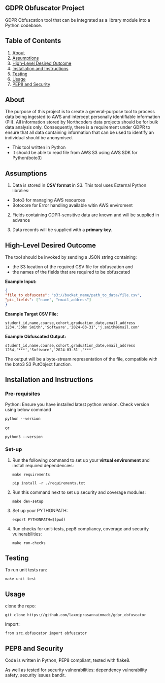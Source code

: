## GDPR Obfuscator Project
GDPR Obfuscation tool that can be integrated as a library module into a Python codebase.

## Table of Contents
1. [About](#about)
2. [Assumptions](#assumptions)
3. [High-Level Desired Outcome](#high-level-desired-outcome)
4. [Installation and Instructions](#installation-and-instructions)
5. [Testing](#testing)
6. [Usage](#usage)
7. [PEP8 and Security](#pep8-and-security)
 

## About
The purpose of this project is to create a general-purpose tool to process data being ingested to AWS and intercept personally identifiable information (PII). All information stored by Northcoders data projects should be for bulk data analysis only. Consequently, there is a requirement under GDPR to ensure that all data containing information that can be used to identify an individual should be anonymised.

- This tool written in Python
- It should be able to read file from AWS S3 using AWS SDK for Python(boto3)

## Assumptions 
1. Data is stored in **CSV format** in S3. This tool uses External Python libralies:
- Boto3 for managing AWS resources
- Botocore for Error handling available witin AWS enviroment

2. Fields containing GDPR-sensitive data are known and will be supplied in advance

3. Data records will be supplied with a **primary key**.


## High-Level Desired Outcome

The tool should be invoked by sending a JSON string containing: 
- the S3 location of the required CSV file for obfuscation and
- the names of the fields that are required to be obfuscated

**Example Input:**
```json
{
"file_to_obfuscate": "s3://bucket_name/path_to_data/file.csv",
"pii_fields": ["name", "email_address"]
}
```

**Example Target CSV File:**

```
student_id,name,course,cohort,graduation_date,email_address
1234,'John Smith','Software','2024-03-31','j.smith@email.com'
```
**Example Obfuscated Output:**

```
student_id,name,course,cohort,graduation_date,email_address
1234,'***','Software','2024-03-31','***'
```

The output will be a byte-stream representation of the file, compatible with the boto3 S3 PutObject function.

## Installation and Instructions

### Pre-requisites
Python: Ensure you have installed latest python version. Check version using below command
```
python --version 
```
or
```
python3 --version 
```

### Set-up 

1. Run the following command to set up your **virtual environment** and install required dependencies:
    ```
    make requirements

    pip install -r ./requirements.txt
    ```

2. Run this command next to set up security and coverage modules:
    ```
    make dev-setup
    ```

3. Set up your PYTHONPATH:
    ```
    export PYTHONPATH=$(pwd)
    ```

4. Run checks for unit-tests, pep8 compliancy, coverage and security vulnerabilities:
    ```
    make run-checks
    ```

## Testing 

To run unit tests run:
```
make unit-test
```

## Usage

clone the repo:
``` 
git clone https://github.com/laxmiprasannaimmadi/gdpr_obfuscator
```

Import:
```
from src.obfuscator import obfuscator
```

## PEP8 and Security

Code is written in Python, PEP8 compliant, tested with flake8.

As well as tested for security vulnerabilities: dependency vulnerability safety, security issues bandit.